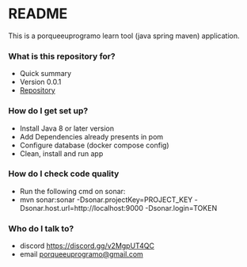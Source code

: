 # README #

This is a porqueeuprogramo learn tool (java spring maven) application.

### What is this repository for? ###

* Quick summary
* Version 0.0.1
* [Repository](https://bitbucket.org/porqueeuprogramo/pep-restaurant/)

### How do I get set up? ###

* Install Java 8 or later version
* Add Dependencies already presents in pom
* Configure database (docker compose config)
* Clean, install and run app

### How do I check code quality
* Run the following cmd on sonar:
* mvn sonar:sonar -Dsonar.projectKey=PROJECT_KEY -Dsonar.host.url=http://localhost:9000 -Dsonar.login=TOKEN
  
### Who do I talk to? ###

* discord https://discord.gg/v2MgpUT4QC
* email porqueeuprogramo@gmail.com